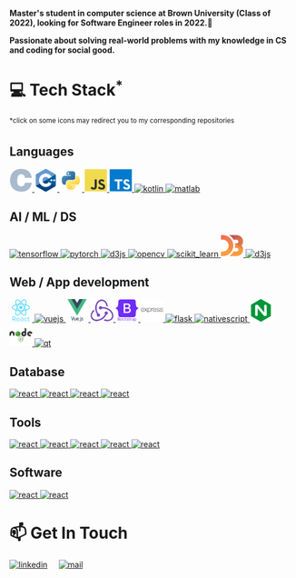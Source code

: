 <link rel="stylesheet" href="https://cdn.jsdelivr.net/gh/devicons/devicon@v2.11.0/devicon.min.css">


__Master's student in computer science at Brown University (Class of 2022), looking for Software Engineer roles in 2022.🔧__

__Passionate about solving real-world problems with my knowledge in CS and coding for social good.__

# 💻 Tech Stack<sup>*</sup>
<sup>*click on some icons may redirect you to my corresponding repositories</sup>
## Languages

<p align="left"> 
 
<a href="https://github.com/player-eric/NEU_OS_filesys" target="_blank"> <img src="https://raw.githubusercontent.com/devicons/devicon/master/icons/c/c-original.svg" alt="c" width="40" height="40"/> </a> 
 <a href="https://github.com/player-eric/NEU_OS_filesys" target="_blank"> <img src="https://raw.githubusercontent.com/devicons/devicon/master/icons/cplusplus/cplusplus-original.svg" alt="cplusplus" width="40" height="40"/> </a> 
 <a href="https://github.com/player-eric/CoverYourNose" target="_blank"> 
  <img src="https://raw.githubusercontent.com/devicons/devicon/master/icons/python/python-original.svg" alt="python" width="40" height="40"/> </a> 
 <a href="https://github.com/player-eric/BrownBytes" target="_blank"> <img src="https://raw.githubusercontent.com/devicons/devicon/master/icons/javascript/javascript-original.svg" alt="javascript" width="40" height="40"/> </a> 
  <a href="#" target="_blank"> 
 <img src="https://raw.githubusercontent.com/devicons/devicon/master/icons/typescript/typescript-original.svg" alt="typescript" width="40" height="40"/> </a> 
 <a href="#" target="_blank"> 
 <img src="https://www.vectorlogo.zone/logos/kotlinlang/kotlinlang-icon.svg" alt="kotlin" width="40" height="40"/> </a> 
 <a href="#" target="_blank"> <img src="https://upload.wikimedia.org/wikipedia/commons/thumb/2/21/Matlab_Logo.png/667px-Matlab_Logo.png" alt="matlab" width="40" height="40"/> </a> 
 </p>


## AI / ML / DS

<p align="left">
  <a href="https://github.com/player-eric/CoverYourNose" target="_blank"> <img src="https://www.vectorlogo.zone/logos/tensorflow/tensorflow-icon.svg" alt="tensorflow" width="40" height="40"/> </a> 
 <a href="https://github.com/player-eric/CoverYourNose" target="_blank"> <img src="https://www.vectorlogo.zone/logos/pytorch/pytorch-icon.svg" alt="pytorch" width="40" height="40"/> </a> 
  <a href="https://github.com/player-eric/Digging-into-Movies-Posters" target="_blank"> <img src="https://upload.wikimedia.org/wikipedia/commons/thumb/a/ae/Keras_logo.svg/1200px-Keras_logo.svg.png" alt="d3js" width="40" height="40"/> </a> 
 <a href="https://github.com/player-eric/CoverYourNose" target="_blank"> <img src="https://www.vectorlogo.zone/logos/opencv/opencv-icon.svg" alt="opencv" width="40" height="40"/> </a> 
 <a href="https://github.com/player-eric/NMT-Visualizer" target="_blank"> <img src="https://upload.wikimedia.org/wikipedia/commons/0/05/Scikit_learn_logo_small.svg" alt="scikit_learn" width="40" height="40"/> </a> 
  <a href="https://github.com/player-eric/NMT-Visualizer" target="_blank"> <img src="https://raw.githubusercontent.com/devicons/devicon/master/icons/d3js/d3js-original.svg" alt="d3js" width="40" height="40"/> </a> 
  <a href="https://github.com/player-eric/NMT-Visualizer" target="_blank"> <img src="https://user-images.githubusercontent.com/50221806/86498201-a8bd8680-bd39-11ea-9d08-66b610a8dc01.png" alt="d3js" width="40" height="40"/> </a> 
</p>


## Web / App development
<p align="left"> 
  <a href="https://github.com/player-eric/BrownBytes" target="_blank"> <img src="https://raw.githubusercontent.com/devicons/devicon/master/icons/react/react-original-wordmark.svg" alt="react" width="40" height="40"/> </a> 
   <a href="#" target="_blank"> <img src="https://angular.io/assets/images/logos/angular/angular.png" alt="vuejs" width="40" height="40"/> </a> 
  <a href="https://github.com/player-eric/gapsule" target="_blank"> <img src="https://raw.githubusercontent.com/devicons/devicon/master/icons/vuejs/vuejs-original-wordmark.svg" alt="vuejs" width="40" height="40"/> </a> 
 <a href="https://github.com/player-eric/BrownBytes" target="_blank"> <img src="https://raw.githubusercontent.com/devicons/devicon/master/icons/redux/redux-original.svg" alt="redux" width="40" height="40"/> </a> 
 <a href="https://github.com/player-eric/BrownBytes" target="_blank"> <img src="https://raw.githubusercontent.com/devicons/devicon/master/icons/bootstrap/bootstrap-plain-wordmark.svg" alt="bootstrap" width="40" height="40"/> </a> 
 <a href="https://github.com/player-eric/BrownBytes" target="_blank"> <img src="https://raw.githubusercontent.com/devicons/devicon/master/icons/express/express-original-wordmark.svg" alt="express" width="40" height="40"/> </a> 
 <a href="https://github.com/player-eric/CoverYourNose" target="_blank"> <img src="https://www.vectorlogo.zone/logos/pocoo_flask/pocoo_flask-icon.svg" alt="flask" width="40" height="40"/> </a> 
 <a href="#" target="_blank"> <img src="https://raw.githubusercontent.com/detain/svg-logos/780f25886640cef088af994181646db2f6b1a3f8/svg/nativescript.svg" alt="nativescript" width="40" height="40"/> </a> 
 <a href="https://github.com/player-eric/BrownBytes" target="_blank"> <img src="https://raw.githubusercontent.com/devicons/devicon/master/icons/nginx/nginx-original.svg" alt="nginx" width="40" height="40"/> </a> 
 <a href="https://github.com/player-eric/BrownBytes" target="_blank"> <img src="https://raw.githubusercontent.com/devicons/devicon/master/icons/nodejs/nodejs-original-wordmark.svg" alt="nodejs" width="40" height="40"/> </a> 
 <a href="#" target="_blank"> <img src="https://upload.wikimedia.org/wikipedia/commons/0/0b/Qt_logo_2016.svg" alt="qt" width="40" height="40"/> </a> 
</p>


## Database
<p align="left"> 
<a href="https://github.com/player-eric/BrownBytes" target="_blank"> <img src="https://pngimg.com/uploads/mysql/mysql_PNG23.png" alt="react" width="40" height="40"/> </a> 
 <a href="#" target="_blank"> <img src="https://infinapps.com/wp-content/uploads/2018/10/mongodb-logo.png" alt="react" width="40" height="40"/> </a> 
 <a href="#" target="_blank"> <img src="https://upload.wikimedia.org/wikipedia/commons/thumb/2/29/Postgresql_elephant.svg/1200px-Postgresql_elephant.svg.png" alt="react" width="40" height="40"/> </a> 
 <a href="#" target="_blank"> <img src="https://go.neo4j.com/rs/710-RRC-335/images/neo4j_logo_globe.png" alt="react" width="40" height="40"/> </a> 
</p>

## Tools
<p align="left"> 
<a href="https://github.com/player-eric/CoverYourNose" target="_blank"> <img src="https://www.docker.com/sites/default/files/d8/styles/role_icon/public/2019-07/Moby-logo.png?itok=sYH_JEaJ" alt="react" width="40" height="40"/> </a> 
 <a href="https://github.com/player-eric/gapsule" target="_blank"> <img src="https://travis-ci.org/images/logos/TravisCI-Mascot-1.png" alt="react" width="40" height="40"/> </a> 
 <a href="#" target="_blank"> <img src="http://ww1.prweb.com/prfiles/2017/04/12/15013279/200x200_360%20logo.png" alt="react" width="40" height="40"/> </a> 
 <a href="#" target="_blank"> <img src="https://git-scm.com/images/logos/downloads/Git-Icon-1788C.png" alt="react" width="40" height="40"/> </a> 
<a href="https://github.com/player-eric/NMT-Visualizer" target="_blank"> <img src="https://miro.medium.com/max/724/1*aDcnXab1QC_5KF8JUxDEYA.png" alt="react" width="80" height="40"/> </a> 
</p>

## Software
<p align="left"> 
<a href="#" target="_blank"> <img src="https://i.pinimg.com/originals/9c/ea/ba/9ceaba69b7a9f89158ff953107978f3e.png" alt="react" width="40" height="40"/> </a> 
 <a href="#" target="_blank"> <img src="https://upload.wikimedia.org/wikipedia/en/9/9f/2015_Final_Cut_Pro_Logo.png" alt="react" width="40" height="40"/> </a> 
 
</p>

# 📫 Get In Touch
<a href="https://www.linkedin.com/in/shiqin-yan/" target="_blank"><img src="https://www.vectorlogo.zone/logos/linkedin/linkedin-icon.svg" width="30px" alt="linkedin"></a>
&nbsp; &nbsp;
<a href="mailto:shiqin_yan@brown.edu" target="_blank"><img src="https://www.vectorlogo.zone/logos/gmail/gmail-icon.svg" width="30px" alt="mail"></a> 
&nbsp; &nbsp;

